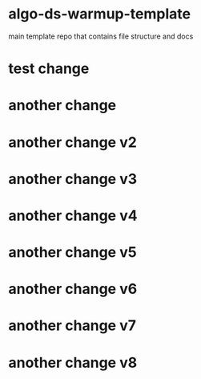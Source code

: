 # algo-ds-warmup-template
main template repo that contains file structure and docs
# test change
# another change
# another change v2
# another change v3
# another change v4
# another change v5
# another change v6
# another change v7
# another change v8
